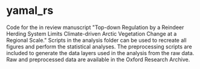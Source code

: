 # yamal_rs

Code for the in review manuscript "Top-down Regulation by a Reindeer Herding System Limits Climate-driven Arctic Vegetation Change at a Regional Scale." 
Scripts in the analysis folder can be used to recreate all figures and perform the statistical analyses. The preprocessing scripts are included to generate
the data layers used in the analysis from the raw data. Raw and preprocessed data are available in the Oxford Research Archive. 


